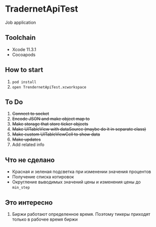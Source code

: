 # TradernetApiTest

Job application

## Toolchain

- Xcode 11.3.1
- Cocoapods

## How to start

1. `pod install`
2. `open TrendernetApiTest.xcworkspace`

## To Do

1. ~~Connect to socket~~
2. ~~Encode JSON and make object map to~~
3. ~~Make storage that store ticker objects~~
4. ~~Make UITableView with dataSource (maybe do it in separate class)~~
5. ~~Make custom UITableViewCell to show data~~
6. ~~Make updates~~
7. Add related info

## Что не сделано

- Красная и зеленая подсветка при изменении значения процентов
- Получение списка котировок
- Округление выводимых значений цены и изменения цены до `min_step`

## Это интересно

1. Биржи работают определенное время. Поэтому тикеры приходят только в рабочее время биржи
